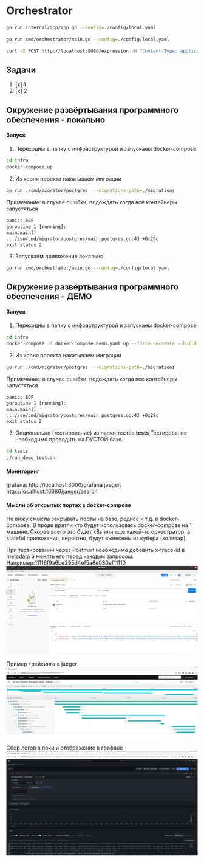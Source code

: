 # Orchestrator
``` bash 
go run internal/app/app.go --config=./config/local.yaml
```
``` bash 
go run cmd/orchestrator/main.go --config=./config/local.yaml
```
``` bash 
curl -X POST http://localhost:8080/expression -H "Content-Type: application/json" -d '{"expression": "2*2+3"}'
``` 

## Задачи 
1. [x] 1
2. [x] 2


## Окружение развёртывания программного обеспечения - локально

#### Запуск
1. Переходим в папку с инфраструктурой и запускаем docker-compose
``` bash 
cd infra
docker-compose up
```

2. Из корня проекта накатываем миграции
```bash
go run ./cmd/migrator/postgres  --migrations-path=./migrations 
```
Примечание: в случае ошибки, подождать когда все контейнеры запустяться
```
panic: EOF
goroutine 1 [running]:
main.main()
.../sso/cmd/migrator/postgres/main_postgres.go:43 +0x29c
exit status 2
```
3. Запускаем приложение локально
```bash
go run cmd/orchestrator/main.go --config=./config/local.yaml
```

## Окружение развёртывания программного обеспечения - ДЕМО

#### Запуск
1. Переходим в папку с инфраструктурой и запускаем docker-compose 
``` bash 
cd infra
docker-compose -f docker-compose.demo.yaml up --force-recreate --build
```

2. Из корня проекта накатываем миграции
```bash
go run ./cmd/migrator/postgres  --migrations-path=./migrations 
```
Примечание: в случае ошибки, подождать когда все контейнеры запустяться
```
panic: EOF
goroutine 1 [running]:
main.main()
.../sso/cmd/migrator/postgres/main_postgres.go:43 +0x29c
exit status 2
```



3. Опционально (тестирование) из папки тестов **tests**
Тестирование необходимо проводить на ПУСТОЙ базе.  
```bash 
cd tests
./run_demo_test.sh 
```

#### Мониторинг
grafana: http://localhost:3000/grafana 
jaeger: http://localhost:16686/jaeger/search

#### Мысли об открытых портах в docker-compose
Не вижу смысла закрывать порты на базе, редисе и т.д. в docker-compose.
В проде врятли кто будет использовать docker-compose на 1 машине. Скорее всего 
это будет k8s или еще какой-то оркестратор, а stateful приложения, вероятно, будут
вынесены из кубера (холивар). 

При тестировании через Postman необходимо добавить x-trace-id в metadata и 
менять его перед каждым запросом.
Например:11116f9a6be295d4ef5a6e030ef11110
![postman.png](docs%2Fpostman.png)


Пример трейсинга в jaeger
![jaeger.png](docs%2Fjaeger.png)


Сбор логов в локи и отображение в графане
![loki-grafana.png](docs%2Floki-grafana.png)

